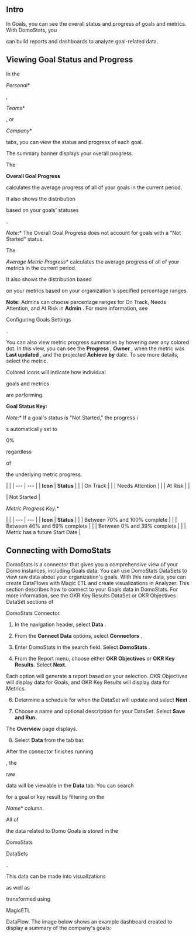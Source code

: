 

Intro
-------

In Goals, you can see the overall status and progress of goals and metrics. With DomoStats, you

can build reports and dashboards to analyze goal-related data.

Viewing Goal Status and Progress
----------------------------------


 In the

*Personal**

,

*Teams**

, or

*Company**

tabs, you can view the status and progress of each goal.


 The summary banner displays your overall progress.

The


**Overall Goal Progress**

calculates the average progress of all of your goals in the current period.

It also shows the distribution


 based on your goals' statuses


 .

*Note:**
 The Overall Goal Progress does not account for goals with a "Not Started" status.

The

*Average Metric Progress**
 calculates the average progress of all of your metrics in the current period.

It also shows the distribution based


 on your metrics based on your organization's specified percentage ranges.


**Note:**
 Admins can choose percentage ranges for On Track, Needs Attention, and At Risk in
 **Admin**
 . For more information, see

Configuring Goals Settings

.

You can also view metric progress summaries by hovering over any colored dot. In this view, you can see the
 **Progress**
 ,
 **Owner**
 , when the metric was
 **Last updated**
 , and the projected
 **Achieve by**
 date. To see more details, select the metric.


 Colored icons will indicate how individual


 goals and metrics


 are performing.


**Goal Status Key:**

*Note:**
 If a goal's status is "Not Started," the progress i

s automatically set to


 0%


 regardless


 of


 the underlying metric progress.

  |  |
| --- | --- |
| **Icon**  | **Status**  |
|  |
 On Track
  |
|  |
 Needs Attention
  |
|  |
 At Risk
  |
|

|
 Not Started
  |

*Metric Progress Key:**

  |  |
| --- | --- |
| **Icon**  | **Status**  |
|  |
 Between 70% and 100% complete
  |
|  |
 Between 40% and 69% complete
  |
|  |
 Between 0% and 39% complete
  |
|  |
 Metric has a future Start Date
  |

Connecting with DomoStats
---------------------------

DomoStats is a connector that gives you a comprehensive view of your Domo instances, including Goals data. You can use DomoStats DataSets to view raw data about your organization's goals. With this raw data, you can create DataFlows with Magic ETL and create visualizations in Analyzer. This section describes how to connect to your Goals data in DomoStats. For more information, see the OKR Key Results DataSet or OKR Objectives DataSet sections of

DomoStats Connector.

1. In the navigation header, select
 **Data**
 .

2. From the
 **Connect Data**
 options, select
 **Connectors**
 .

3. Enter DomoStats in the search field. Select
 **DomoStats**
 .

4. From the Report menu, choose either
 **OKR Objectives**
 or
 **OKR Key Results.**
 Select
 **Next.**


 Each option will generate a report based on your selection. OKR Objectives will display data for Goals, and OKR Key Results will display data for Metrics.

6. Determine a schedule for when the DataSet will update and select
 **Next**
 .


 7. Choose a name and optional description for your DataSet. Select
 **Save and Run.**


 The
 **Overview**
 page displays.


 8. Select
 **Data**
 from the tab bar.

After the connector finishes running


 , the


 raw


 data will be viewable in the
 **Data**
 tab. You can search


 for a goal or key result by filtering on the

*Name**
 column.


 All of


 the data related to Domo Goals is stored in the


 DomoStats


 DataSets


 .

This data can be made into visualizations

as well as


 transformed using


 MagicETL


 DataFlow. The image below shows an example dashboard created to display a summary of the company's goals:

